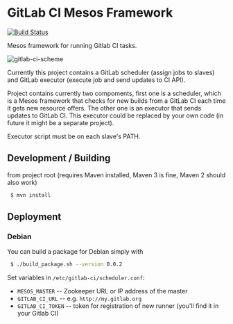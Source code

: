 # GitLab CI Mesos Framework

[![Build Status](https://travis-ci.org/deric/gitlab-ci-mesos.png?branch=master)](https://travis-ci.org/deric/gitlab-ci-mesos)

Mesos framework for running Gitlab CI tasks.

![gitlab-ci-scheme](https://raw.github.com/deric/gitlab-ci-mesos/diagram/diagrams/gitlab-ci.png)

Currently this project contains a GitLab scheduler (assign jobs to slaves) and GitLab executor (execute job and send updates to CI API).

Project contains currently two compoments, first one is a scheduler, which is a Mesos framework that checks for new builds from a GitLab CI each time it gets new resource offers. The other one is an executor that sends updates to GitLab CI. This executor could be replaced by your own code (in future it might be a separate project).

Executor script must be on each slave's PATH.

## Development / Building

from project root (requires Maven installed, Maven 3 is fine, Maven 2 should also work)

```bash
 $ mvn install
```

## Deployment

### Debian

You can build a package for Debian simply with

```bash
 $ ./build_package.sh --version 0.0.2
```

Set variables in `/etc/gitlab-ci/scheduler.conf`:

  * `MESOS_MASTER` -- Zookeeper URL or IP address of the master
  * `GITLAB_CI_URL` -- e.g. `http://my.gitlab.org`
  * `GITLAB_CI_TOKEN` -- token for registration of new runner (you'll find it in your Gitlab CI)





